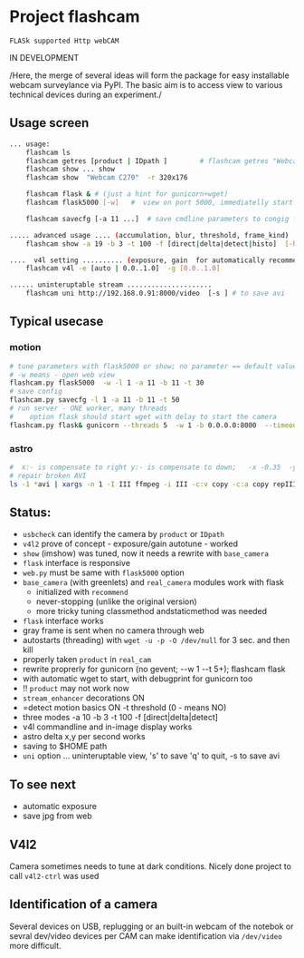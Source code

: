 Project flashcam
================

`FLASk supported Http webCAM`

IN DEVELOPMENT

/Here, the merge of several ideas will form the package for easy
installable webcam surveylance via PyPI. The basic aim is to access view
to various technical devices during an experiment./

Usage screen
------------

``` {.bash org-language="sh"}
... usage:
    flashcam ls
    flashcam getres [product | IDpath ]        # flashcam getres "Webcam C270"
    flashcam show ... show
    flashcam show  "Webcam C270"  -r 320x176

    flashcam flask & # (just a hint for gunicorn+wget)
    flashcam flask5000 [-w]   #  view on port 5000, immediatelly start browser tab

    flashcam savecfg [-a 11 ...]  # save cmdline parameters to congig for flask/gunicorn

..... advanced usage .... (accumulation, blur, threshold, frame_kind)
    flashcam show -a 19 -b 3 -t 100 -f [direct|delta|detect|histo]  [-h]  [-l 3600]

....  v4l setting .......... (exposure, gain  for automatically recommended video)
    flashcam v4l -e [auto | 0.0..1.0]  -g [0.0..1.0]

...... uninteruptable stream .....................
    flashcam uni http://192.168.0.91:8000/video  [-s ] # to save avi

```

Typical usecase
---------------

### motion

``` {.bash org-language="sh"}
# tune parameters with flask5000 or show; no parameter == default value
# -w means - open web view
flashcam.py flask5000  -w -l 1 -a 11 -b 11 -t 30
# save config
flashcam.py savecfg -l 1 -a 11 -b 11 -t 50
# run server - ONE worker, many threads
#    option flask should start wget with delay to start the camera
flashcam.py flask& gunicorn --threads 5  -w 1 -b 0.0.0.0:8000  --timeout 15 web:app
```

### astro

``` {.bash org-language="sh"}
#  x:- is compensate to right y:- is compensate to down;   -x -0.35  -y -0.015
# repair broken AVI
ls -1 *avi | xargs -n 1 -I III ffmpeg -i III -c:v copy -c:a copy repIII
```

Status:
-------

-   `usbcheck` can identify the camera by `product` or `IDpath`
-   `v4l2` prove of concept - exposure/gain autotune - worked
-   `show` (imshow) was tuned, now it needs a rewrite with `base_camera`
-   `flask` interface is responsive
-   `web.py` must be same with `flask5000` option
-   `base_camera` (with greenlets) and `real_camera` modules work with
    flask
    -   initialized with `recommend`
    -   never-stopping (unlike the original version)
    -   more tricky tuning classmethod andstaticmethod was needed
-   `flask` interface works
-   gray frame is sent when no camera through web
-   autostarts (threading) with `wget -u -p -O /dev/null` for 3 sec. and
    then kill
-   properly taken `product` in `real_cam`
-   rewrite proprerly for gunicorn (no gevent; --w 1 --t 5+); flashcam
    flask
-   with automatic wget to start, with debugprint for gunicorn too
-   !! `product` may not work now
-   `stream_enhancer` decorations ON
-   =detect motion basics ON -t threshold (0 - means NO)
-   three modes -a 10 -b 3 -t 100 -f \[direct\|delta\|detect\]
-   v4l commandline and in-image display works
-   astro delta x,y per second works
-   saving to \$HOME path
-   `uni` option ... uninteruptable view, \'s\' to save \'q\' to quit,
    -s to save avi

To see next
-----------

-   automatic exposure
-   save jpg from web

V4l2
----

Camera sometimes needs to tune at dark conditions. Nicely done project
to call `v4l2-ctrl` was used

Identification of a camera
--------------------------

Several devices on USB, replugging or an built-in webcam of the notebok
or sevral dev/video devices per CAM can make identification via
`/dev/video` more difficult.
